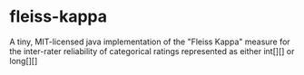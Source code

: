 fleiss-kappa
============

A tiny, MIT-licensed java implementation of the "Fleiss Kappa" measure for the inter-rater reliability of categorical ratings represented as either int[][] or long[][]
